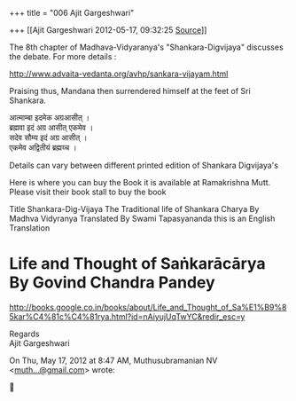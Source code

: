 +++
title = "006 Ajit Gargeshwari"

+++
[[Ajit Gargeshwari	2012-05-17, 09:32:25 [Source](https://groups.google.com/g/samskrita/c/ziRpidmdtEc)]]



  
The 8th chapter of Madhava-Vidyaranya's "Shankara-Digvijaya" discusses the debate. For more details :  
  
<http://www.advaita-vedanta.org/avhp/sankara-vijayam.html>  
  
Praising thus, Mandana then surrendered himself at the feet of Sri Shankara.  
  
आत्माम्बा इदमेक अग्रआसीत् ।  
ब्रह्मवा इदं अग्र आसीत् एकमेव ।  
सदेव सौम्य इदं अग्र आसीत् ।  
एकमेव अद्वितीयं ब्रह्मय्च ।  
  
Details can vary between different printed edition of Shankara Digvijaya's  
  
  
Here is where you can buy the Book it is available at Ramakrishna Mutt. Please visit their book stall to buy the book  
  
Title Shankara-Dig-Vijaya The Traditional life of Shankara Charya By Madhva Vidyranya Translated By Swami Tapasyananda this is an English Translation  

# Life and Thought of Saṅkarācārya By Govind Chandra Pandey 

<http://books.google.co.in/books/about/Life_and_Thought_of_Sa%E1%B9%85kar%C4%81c%C4%81rya.html?id=nAiyujUqTwYC&redir_esc=y>  
  
Regards  
Ajit Gargeshwari

  
  
  
  
  
On Thu, May 17, 2012 at 8:47 AM, Muthusubramanian NV \<[muth...@gmail.com]()\> wrote:  



